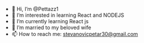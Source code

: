 - 👋 Hi, I’m @Pettazz1
- 👀 I’m interested in learning React and NODEJS
- 🌱 I’m currently learning React js
- 💞️ I’m married to my beloved wife
- 📫 How to reach me: stevanovicpetar30@gmail.com

<!---
Pettazz1/Pettazz1 is a ✨ special ✨ repository because its `README.md` (this file) appears on your GitHub profile.
You can click the Preview link to take a look at your changes.
--->
